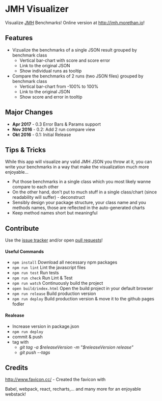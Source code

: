 # JMH Visualizer

Visualize [JMH](http://openjdk.java.net/projects/code-tools/jmh/) Benchmarks! Online version at http://jmh.morethan.io!

## Features

- Vizualize the benchmarks of a single JSON result grouped by benchmark class
  - Vertical bar-chart with score and score error 
  - Link to the original JSON
  - Show individual runs as tooltip
- Compare the benchmarks of 2 runs (two JSON files) grouped by benchmark class
  - Vertical bar-chart from -100% to 100%
  - Link to the original JSON
  - Show score and error in tooltip

## Major Changes

- **Apr 2017** - 0.3 Error Bars & Params support
- **Nov 2016** - 0.2: Add 2 run compare view
- **Okt 2016** - 0.1: Initial Release

## Tips & Tricks

While this app will visualize any valid JMH JSON you throw at it, you can write your benchmarks in a way that make the visualization much more enjoyable...

- Put those benchmarks in a single class which you most likely wanne compare to each other
- On the other hand, don't put to much stuff in a single class/chart (since readability will suffer) - deconstruct
- Sensibly design your package structure, your class name and you methods names, those are reflected in the auto-generated charts
- Keep method names short but meaningful


## Contribute

Use the [issue tracker](https://github.com/jzillmann/jmh-visualizer/issues) and/or open [pull requests](https://github.com/jzillmann/jmh-visualizer/pulls)!

#### Useful Commands

- ```npm install``` Download all necessary npm packages
- ```npm run lint``` Lint the javascript files
- ```npm run test``` Run tests
- ```npm run check``` Run Lint & Test
- ```npm run watch``` Continuously build the project
- ```open build/index.html``` Open the build project in your default browser
- ```npm run release``` Build production version
- ```npm run deploy``` Build production version & move it to the github pages fodler

#### Realease
- Increase version in package.json
- ```npm run deploy```
- commit & push
- tag with
  - _git tag -a $releaseVersion -m "$releaseVersion release"_
  - _git push --tags_

## Credits

http://www.favicon.cc/ - Created the favicon with

Babel, webpack, react, recharts,... and many more for an enjoyable webstack!